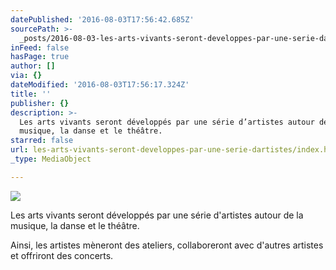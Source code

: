 ```yaml
---
datePublished: '2016-08-03T17:56:42.685Z'
sourcePath: >-
  _posts/2016-08-03-les-arts-vivants-seront-developpes-par-une-serie-dartistes.md
inFeed: false
hasPage: true
author: []
via: {}
dateModified: '2016-08-03T17:56:17.324Z'
title: ''
publisher: {}
description: >-
  Les arts vivants seront développés par une série d’artistes autour de la
  musique, la danse et le théâtre.
starred: false
url: les-arts-vivants-seront-developpes-par-une-serie-dartistes/index.html
_type: MediaObject

---
```

![](https://the-grid-user-content.s3-us-west-2.amazonaws.com/3ac7e4ab-09c7-44fc-b1f2-cb8decb4d3a1.jpg)

Les arts vivants seront développés par une série d'artistes autour de la musique, la danse et le théâtre.

Ainsi, les artistes mèneront des ateliers, collaboreront avec d'autres artistes et offriront des concerts.